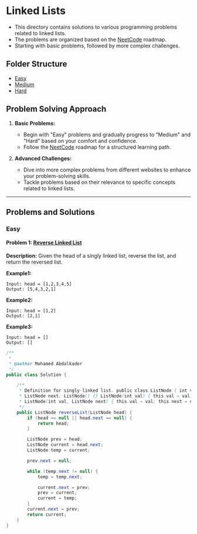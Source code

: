 # Linked Lists

- This directory contains solutions to various programming problems related to linked lists.
- The problems are organized based on the [NeetCode](https://neetcode.io/) roadmap.
- Starting with basic problems, followed by more complex challenges.

## Folder Structure
- [Easy](#easy)
- [Medium](#medium)
- [Hard](#hard)

## Problem Solving Approach

1. **Basic Problems:**
   - Begin with "Easy" problems and gradually progress to "Medium" and "Hard" based on your comfort and confidence.
   - Follow the [NeetCode](https://neetcode.io/) roadmap for a structured learning path.

2. **Advanced Challenges:**
   - Dive into more complex problems from different websites to enhance your problem-solving skills.
   - Tackle problems based on their relevance to specific concepts related to linked lists.

***
## Problems and Solutions

### Easy

#### Problem 1: [Reverse Linked List](https://leetcode.com/problems/reverse-linked-list/)

**Description:**
Given the head of a singly linked list, reverse the list, and return the reversed list.

**Example1:**
```plaintext
Input: head = [1,2,3,4,5]
Output: [5,4,3,2,1]
```

**Example2:**
```plaintext
Input: head = [1,2]
Output: [2,1]
```

**Example3:**
```plaintext
Input: head = []
Output: []
```



```java
/**
 *
 * @author Mohamed Abdalkader
 */
public class Solution {

    /**
     * Definition for singly-linked list. public class ListNode { int val;
     * ListNode next; ListNode() {} ListNode(int val) { this.val = val; }
     * ListNode(int val, ListNode next) { this.val = val; this.next = next; } }
     */
    public ListNode reverseList(ListNode head) {
        if (head == null || head.next == null) {
            return head;
        }

        ListNode prev = head;
        ListNode current = head.next;
        ListNode temp = current;

        prev.next = null;

        while (temp.next != null) {
            temp = temp.next;

            current.next = prev;
            prev = current;
            current = temp;
        }
        current.next = prev;
        return current;
    }
}
```
